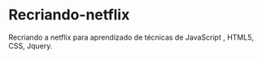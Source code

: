 # Recriando-netflix
Recriando a netflix para aprendizado de técnicas  de JavaScript , HTML5, CSS, Jquery.
